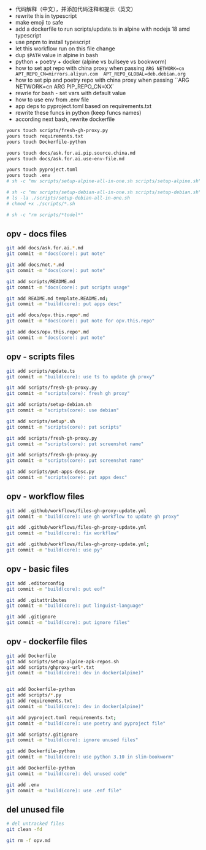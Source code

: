 - 代码解释（中文），并添加代码注释和提示（英文）
- rewrite this in typescript
- make emoji to safe
- add a dockerfile to run scripts/update.ts in alpine with nodejs 18 amd typescript
- use pnpm to install typescript
- let this workflow run on this file change
- dup `$PATH` value in alpine in bash
- python + poetry + docker (alpine vs bullseye vs bookworm)
- how to set apt repo with china proxy when passing `ARG NETWORK=cn APT_REPO_CN=mirrors.aliyun.com  APT_REPO_GLOBAL=deb.debian.org`
- how to set pip and poetry repo with china proxy when passing ``ARG NETWORK=cn ARG PIP_REPO_CN=XX`
- rewrie for bash - set vars with default value
- how to use env from .env file
- app deps to pyproject.toml based on requirements.txt
- rewrite these funcs in python (keep funcs names)
- according next bash, rewrite dockerfile

```bash
yours touch scripts/fresh-gh-proxy.py
yours touch requirements.txt
yours touch Dockerfile-python

yours touch docs/ask.for.ai.pip.source.china.md
yours touch docs/ask.for.ai.use-env-file.md

yours touch pyproject.toml
yours touch .env
# sh -c "mv scripts/setup-alpine-all-in-one.sh scripts/setup-alpine.sh"

# sh -c "mv scripts/setup-debian-all-in-one.sh scripts/setup-debian.sh"
# ls -la ./scripts/setup-debian-all-in-one.sh
# chmod +x ./scripts/*.sh

# sh -c "rm scripts/*todel*"
```

## opv - docs files
```bash
git add docs/ask.for.ai.*.md
git commit -m "docs(core): put note"

git add docs/not.*.md
git commit -m "docs(core): put note"

git add scripts/README.md
git commit -m "docs(core): put scripts usage"

git add README.md template.README.md;
git commit -m "build(core): put apps desc"

git add docs/opv.this.repo*.md
git commit -m "docs(core): put note for opv.this.repo"

git add docs/opv.this.repo*.md
git commit -m "docs(core): put note"
```

## opv - scripts files
```bash
git add scripts/update.ts
git commit -m "build(core): use ts to update gh proxy"

git add scripts/fresh-gh-proxy.py
git commit -m "scripts(core): fresh gh proxy"

git add scripts/setup-debian.sh
git commit -m "scripts(core): use debian"

git add scripts/setup*.sh
git commit -m "scripts(core): put scripts"

git add scripts/fresh-gh-proxy.py
git commit -m "scripts(core): put screenshot name"

git add scripts/fresh-gh-proxy.py
git commit -m "scripts(core): put screenshot name"

git add scripts/put-apps-desc.py
git commit -m "scripts(core): put apps desc"

```

## opv - workflow files
```bash
git add .github/workflows/files-gh-proxy-update.yml
git commit -m "build(core): use gh workflow to update gh proxy"

git add .github/workflows/files-gh-proxy-update.yml
git commit -m "build(core): fix workflow"

git add .github/workflows/files-gh-proxy-update.yml;
git commit -m "build(core): use py"
```

## opv - basic files
```bash
git add .editorconfig
git commit -m "build(core): put eof"

git add .gitattributes
git commit -m "build(core): put linguist-language"

git add .gitignore
git commit -m "build(core): put ignore files"
```

## opv - dockerfile files
```bash
git add Dockerfile
git add scripts/setup-alpine-apk-repos.sh
git add scripts/ghproxy-url*.txt
git commit -m "build(core): dev in docker(alpine)"


git add Dockerfile-python
git add scripts/*.py
git add requirements.txt
git commit -m "build(core): dev in docker(alpine)"

git add pyproject.toml requirements.txt;
git commit -m "build(core): use poetry and pyproject file"

git add scripts/.gitignore
git commit -m "build(core): ignore unused files"

git add Dockerfile-python
git commit -m "build(core): use python 3.10 in slim-bookworm"

git add Dockerfile-python
git commit -m "build(core): del unused code"

git add .env
git commit -m "build(core): use .enf file"

```
## del unused file
```bash
# del untracked files
git clean -fd

git rm -f opv.md
```
